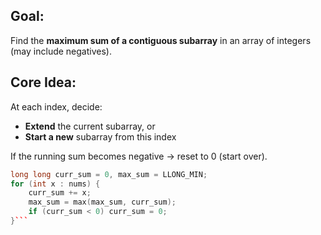 ## Goal:  

Find the **maximum sum of a contiguous subarray** in an array of integers (may include negatives).

## Core Idea:

At each index, decide:

- **Extend** the current subarray, or
- **Start a new** subarray from this index

If the running sum becomes negative → reset to 0 (start over).


```cpp
long long curr_sum = 0, max_sum = LLONG_MIN;
for (int x : nums) {
    curr_sum += x;
    max_sum = max(max_sum, curr_sum);
    if (curr_sum < 0) curr_sum = 0;
}```
